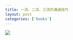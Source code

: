 ```yaml
---
title: 一流、二流、三流的溝通技巧
layout: post
categories: ['books']
---
```

<img src="https://cdn.kobo.com/book-images/1c56aa10-ab8e-4529-b683-466d39634a02/353/569/90/False/_hzWNOqonzihp2l_ZiRu1g.jpg">
